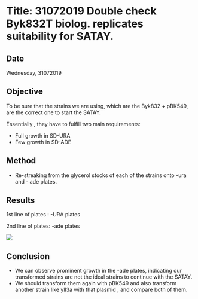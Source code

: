 # Title: 31072019 Double check Byk832T biolog.  replicates suitability for SATAY.

## Date
Wednesday, 31072019

## Objective
To be sure that the strains we are using, which are the Byk832 + pBK549, are the correct one to start the SATAY.

Essentially , they have to fulfill two main requirements:
- Full growth in SD-URA
- Few growth in SD-ADE

## Method
- Re-streaking from the glycerol stocks of each of the strains onto -ura and - ade plates.

## Results

1st line of plates : -URA plates

2nd line of plates: -ade plates

![](../Images/Plates-Byk832T.png)

## Conclusion

- We can observe prominent growth in the -ade plates, indicating our transformed strains are not the ideal strains to continue with the SATAY.
- We should transform them again with pBK549 and also transform another strain like yll3a with that plasmid , and compare both of them.
